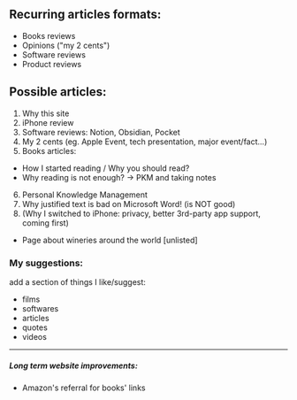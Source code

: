 ## Recurring articles formats:
- Books reviews
- Opinions ("my 2 cents")
- Software reviews
- Product reviews

## Possible articles:
1. Why this site
2. iPhone review
3. Software reviews: Notion, Obsidian, Pocket
4. My 2 cents (eg. Apple Event, tech presentation, major event/fact...)
5. Books articles:
  - How I started reading / Why you should read?
  - Why reading is not enough? -> PKM and taking notes
6. Personal Knowledge Management 
7. Why justified text is bad on Microsoft Word! (is NOT good)
8. (Why I switched to iPhone: privacy, better 3rd-party app support, coming first)

- Page about wineries around the world [unlisted]

### My suggestions:
add a section of things I like/suggest:
- films
- softwares
- articles
- quotes
- videos


---
##### Long term website improvements:
- Amazon's referral for books' links